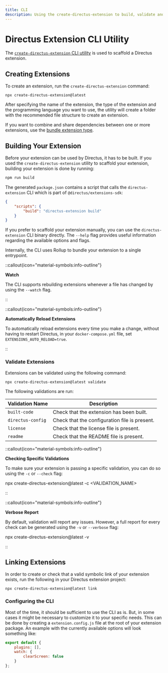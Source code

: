 ```yaml
---
title: CLI 
description: Using the create-directus-extension to build, validate and manage extensions.
---
```


# Directus Extension CLI Utility

The [`create-directus-extension` CLI utility](https://www.npmjs.com/package/create-directus-extension) is used to scaffold a Directus extension.

## Creating Extensions

To create an extension, run the `create-directus-extension` command:

```shell
npx create-directus-extension@latest
```

After specifying the name of the extension, the type of the extension and the programming language you want to use, the
utility will create a folder with the recommended file structure to create an extension.

If you want to combine and share dependencies between one or more extensions, use the
[bundle extension type](/guides/extensions/bundles).

## Building Your Extension

Before your extension can be used by Directus, it has to be built. If you used the `create-directus-extension` utility
to scaffold your extension, building your extension is done by running:

```bash
npm run build
```

The generated `package.json` contains a script that calls the `directus-extension` CLI which is part of
`@directus/extensions-sdk`:

```json
{
	"scripts": {
		"build": "directus-extension build"
	}
}
```

If you prefer to scaffold your extension manually, you can use the `directus-extension` CLI binary directly. The
`--help` flag provides useful information regarding the available options and flags.

Internally, the CLI uses Rollup to bundle your extension to a single entrypoint.

::callout{icon="material-symbols:info-outline"}

**Watch**

The CLI supports rebuilding extensions whenever a file has changed by using the `--watch` flag.

::

::callout{icon="material-symbols:info-outline"}

**Automatically Reload Extensions**

To automatically reload extensions every time you make a change, without having to restart Directus, in your
`docker-compose.yml` file, set `EXTENSIONS_AUTO_RELOAD=true`.

::

### Validate Extensions

Extensions can be validated using the following command:

```shell
npx create-directus-extension@latest validate
```

The following validations are run:

| Validation Name     | Description                                   |
| ------------------- | --------------------------------------------- |
| `built-code`        | Check that the extension has been built.      |
| `directus-config`   | Check that the configuration file is present. |
| `license`           | Check that the license file is present.       |
| `readme`            | Check that the README file is present.        |

::callout{icon="material-symbols:info-outline"}

**Checking Specific Validations**<br/>

To make sure your extension is passing a specific validation, you can do so using the `-c`  or `--check` flag:

npx create-directus-extension@latest -c <VALIDATION_NAME>

::

::callout{icon="material-symbols:info-outline"}

**Verbose Report**<br/>

By default, validation will report any issues. However, a full report for every check can be generated using the `-v` or `--verbose` flag:

npx create-directus-extension@latest -v

::

## Linking Extensions

In order to create or check that a valid symbolic link of your extension exists, run the following in your Directus extension project:

```shell
npx create-directus-extension@latest link
```

### Configuring the CLI

Most of the time, it should be sufficient to use the CLI as is. But, in some cases it might be necessary to customize it
to your specific needs. This can be done by creating a `extension.config.js` file at the root of your extension package.
An example with the currently available options will look something like:

```js
export default {
	plugins: [],
	watch: {
		clearScreen: false
	}
};
```
